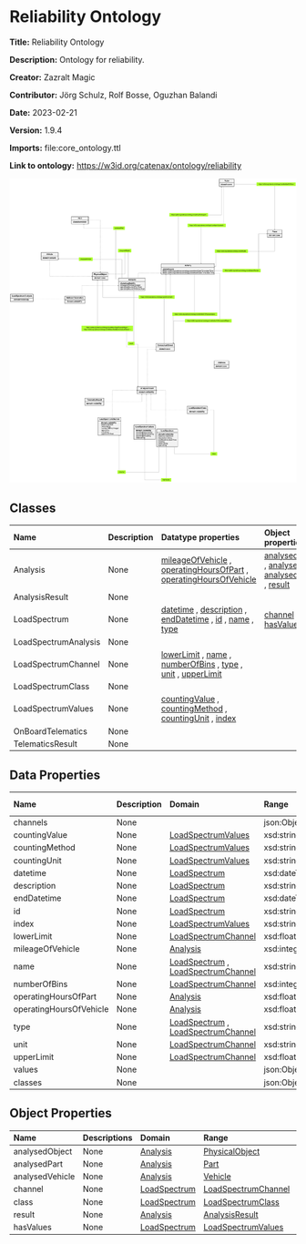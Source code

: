 



# Reliability Ontology


**Title:**  Reliability Ontology

**Description:**  Ontology for reliability.

**Creator:**  Zazralt Magic

**Contributor:**  Jörg Schulz, Rolf Bosse, Oguzhan Balandi 

**Date:**  2023-02-21

**Version:**  1.9.4

**Imports:**  file:core_ontology.ttl

**Link to ontology:**  https://w3id.org/catenax/ontology/reliability  
  
![ontology](images/reliability_ontology.gv.svg)  

## Classes
  

|Name|Description|Datatype properties|Object properties|Subclass of|
| :--- | :--- | :--- | :--- | :--- |
|<span id="Analysis">Analysis</span>|None|[mileageOfVehicle](#mileageOfVehicle) , [operatingHoursOfPart](#operatingHoursOfPart) , [operatingHoursOfVehicle](#operatingHoursOfVehicle) |[analysedObject](#analysedObject) , [analysedPart](#analysedPart) , [analysedVehicle](#analysedVehicle) , [result](#result) |[Activity](./core_ontology.md#Activity) |
|<span id="AnalysisResult">AnalysisResult</span>|None|||[ConceptualObject](./core_ontology.md#ConceptualObject) |
|<span id="LoadSpectrum">LoadSpectrum</span>|None|[datetime](#datetime) , [description](#description) , [endDatetime](#endDatetime) , [id](#id) , [name](#name) , [type](#type) |[channel](#channel) , [class](#class) , [hasValues](#hasValues) |[AnalysisResult](#AnalysisResult) |
|<span id="LoadSpectrumAnalysis">LoadSpectrumAnalysis</span>|None|||[OnBoardTelematics](#OnBoardTelematics) |
|<span id="LoadSpectrumChannel">LoadSpectrumChannel</span>|None|[lowerLimit](#lowerLimit) , [name](#name) , [numberOfBins](#numberOfBins) , [type](#type) , [unit](#unit) , [upperLimit](#upperLimit) ||[AnalysisResult](#AnalysisResult) |
|<span id="LoadSpectrumClass">LoadSpectrumClass</span>|None|||[AnalysisResult](#AnalysisResult) |
|<span id="LoadSpectrumValues">LoadSpectrumValues</span>|None|[countingValue](#countingValue) , [countingMethod](#countingMethod) , [countingUnit](#countingUnit) , [index](#index) ||[AnalysisResult](#AnalysisResult) |
|<span id="OnBoardTelematics">OnBoardTelematics</span>|None|||[Analysis](#Analysis) |
|<span id="TelematicsResult">TelematicsResult</span>|None|||[AnalysisResult](#AnalysisResult) |

## Data Properties
  

|Name|Description|Domain|Range|Subproperty of|
| :--- | :--- | :--- | :--- | :--- |
|<span id="channels">channels</span>|None||json:Object ||
|<span id="countingValue">countingValue</span>|None|[LoadSpectrumValues](#LoadSpectrumValues) |xsd:string ||
|<span id="countingMethod">countingMethod</span>|None|[LoadSpectrumValues](#LoadSpectrumValues) |xsd:string ||
|<span id="countingUnit">countingUnit</span>|None|[LoadSpectrumValues](#LoadSpectrumValues) |xsd:string ||
|<span id="datetime">datetime</span>|None|[LoadSpectrum](#LoadSpectrum) |xsd:dateTime ||
|<span id="description">description</span>|None|[LoadSpectrum](#LoadSpectrum) |xsd:string ||
|<span id="endDatetime">endDatetime</span>|None|[LoadSpectrum](#LoadSpectrum) |xsd:dateTime ||
|<span id="id">id</span>|None|[LoadSpectrum](#LoadSpectrum) |xsd:string ||
|<span id="index">index</span>|None|[LoadSpectrumValues](#LoadSpectrumValues) |xsd:string ||
|<span id="lowerLimit">lowerLimit</span>|None|[LoadSpectrumChannel](#LoadSpectrumChannel) |xsd:float ||
|<span id="mileageOfVehicle">mileageOfVehicle</span>|None|[Analysis](#Analysis) |xsd:integer ||
|<span id="name">name</span>|None|[LoadSpectrum](#LoadSpectrum) , [LoadSpectrumChannel](#LoadSpectrumChannel) |xsd:string ||
|<span id="numberOfBins">numberOfBins</span>|None|[LoadSpectrumChannel](#LoadSpectrumChannel) |xsd:integer ||
|<span id="operatingHoursOfPart">operatingHoursOfPart</span>|None|[Analysis](#Analysis) |xsd:float ||
|<span id="operatingHoursOfVehicle">operatingHoursOfVehicle</span>|None|[Analysis](#Analysis) |xsd:float ||
|<span id="type">type</span>|None|[LoadSpectrum](#LoadSpectrum) , [LoadSpectrumChannel](#LoadSpectrumChannel) |xsd:string ||
|<span id="unit">unit</span>|None|[LoadSpectrumChannel](#LoadSpectrumChannel) |xsd:string ||
|<span id="upperLimit">upperLimit</span>|None|[LoadSpectrumChannel](#LoadSpectrumChannel) |xsd:float ||
|<span id="values">values</span>|None||json:Object ||
|<span id="classes">classes</span>|None||json:Object ||

## Object Properties
  

|Name|Descriptions|Domain|Range|Subproperty of|
| :--- | :--- | :--- | :--- | :--- |
|<span id="analysedObject">analysedObject</span>|None|[Analysis](#Analysis) |[PhysicalObject](./core_ontology.md#PhysicalObject) |[refersToPhysicalObject](./core_ontology.md#refersToPhysicalObject) |
|<span id="analysedPart">analysedPart</span>|None|[Analysis](#Analysis) |[Part](./vehicle_ontology.md#Part) |[analysedObject](#analysedObject) |
|<span id="analysedVehicle">analysedVehicle</span>|None|[Analysis](#Analysis) |[Vehicle](./vehicle_ontology.md#Vehicle) |[analysedObject](#analysedObject) |
|<span id="channel">channel</span>|None|[LoadSpectrum](#LoadSpectrum) |[LoadSpectrumChannel](#LoadSpectrumChannel) ||
|<span id="class">class</span>|None|[LoadSpectrum](#LoadSpectrum) |[LoadSpectrumClass](#LoadSpectrumClass) ||
|<span id="result">result</span>|None|[Analysis](#Analysis) |[AnalysisResult](#AnalysisResult) |[refersToConceptualObject](./core_ontology.md#refersToConceptualObject) |
|<span id="hasValues">hasValues</span>|None|[LoadSpectrum](#LoadSpectrum) |[LoadSpectrumValues](#LoadSpectrumValues) ||

